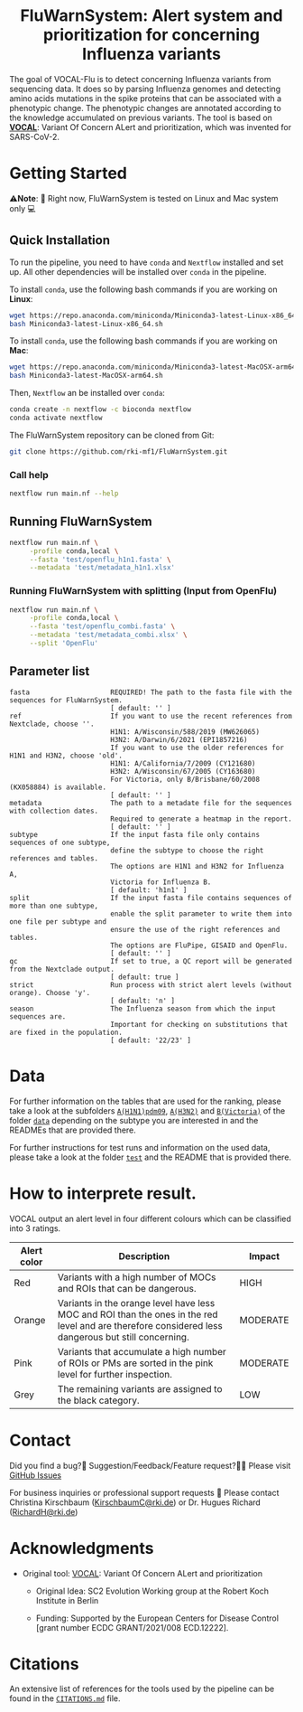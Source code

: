<div id="top"></div>

<div align="center">
<h1 align="center"> FluWarnSystem: Alert system and prioritization for concerning Influenza variants </h1>
</div>
The goal of VOCAL-Flu is to detect concerning Influenza variants from sequencing data.
It does so by parsing Influenza genomes and detecting amino acids mutations in the spike proteins that can be associated with a phenotypic change. The phenotypic changes are annotated according to the knowledge accumulated on previous variants. 
The tool is based on <a href="https://github.com/rki-mf1/vocal"><strong>VOCAL</strong></a>: Variant Of Concern ALert and prioritization, which was invented for SARS-CoV-2.

# Getting Started

⚠️**Note**: 🔌 Right now, FluWarnSystem is tested on Linux and Mac system only 💻 

## Quick Installation

To run the pipeline, you need to have `conda` and `Nextflow` installed and set up.
All other dependencies will be installed over `conda` in the pipeline.

To install `conda`, use the following bash commands if you are working on **Linux**:
```bash
wget https://repo.anaconda.com/miniconda/Miniconda3-latest-Linux-x86_64.sh
bash Miniconda3-latest-Linux-x86_64.sh
```

To install `conda`, use the following bash commands if you are working on **Mac**:
```bash
wget https://repo.anaconda.com/miniconda/Miniconda3-latest-MacOSX-arm64.sh
bash Miniconda3-latest-MacOSX-arm64.sh
```

Then, `Nextflow` an be installed over `conda`:
```bash
conda create -n nextflow -c bioconda nextflow
conda activate nextflow
```

The FluWarnSystem repository can be cloned from Git:
```bash
git clone https://github.com/rki-mf1/FluWarnSystem.git
```

### Call help

```bash
nextflow run main.nf --help
```

## Running FluWarnSystem

```bash
nextflow run main.nf \
     -profile conda,local \
     --fasta 'test/openflu_h1n1.fasta' \
     --metadata 'test/metadata_h1n1.xlsx'
```

### Running FluWarnSystem with splitting (Input from OpenFlu)

```bash
nextflow run main.nf \
     -profile conda,local \
     --fasta 'test/openflu_combi.fasta' \
     --metadata 'test/metadata_combi.xlsx' \
     --split 'OpenFlu'
```

## Parameter list

```
fasta                    REQUIRED! The path to the fasta file with the sequences for FluWarnSystem.
                         [ default: '' ]
ref                      If you want to use the recent references from Nextclade, choose ''.
                         H1N1: A/Wisconsin/588/2019 (MW626065)
                         H3N2: A/Darwin/6/2021 (EPI1857216)
                         If you want to use the older references for H1N1 and H3N2, choose 'old'.
                         H1N1: A/California/7/2009 (CY121680)
                         H3N2: A/Wisconsin/67/2005 (CY163680)
                         For Victoria, only B/Brisbane/60/2008 (KX058884) is available.
                         [ default: '' ]
metadata                 The path to a metadate file for the sequences with collection dates.
                         Required to generate a heatmap in the report.
                         [ default: '' ]
subtype                  If the input fasta file only contains sequences of one subtype, 
                         define the subtype to choose the right references and tables.
                         The options are H1N1 and H3N2 for Influenza A,
                         Victoria for Influenza B.
                         [ default: 'h1n1' ]
split                    If the input fasta file contains sequences of more than one subtype, 
                         enable the split parameter to write them into one file per subtype and 
                         ensure the use of the right references and tables.
                         The options are FluPipe, GISAID and OpenFlu.
                         [ default: '' ]
qc                       If set to true, a QC report will be generated from the Nextclade output.
                         [ default: true ]
strict                   Run process with strict alert levels (without orange). Choose 'y'.
                         [ default: 'n' ]
season                   The Influenza season from which the input sequences are.
                         Important for checking on substitutions that are fixed in the population.
                         [ default: '22/23' ]
```


# Data

For further information on the tables that are used for the ranking, please take a look at the subfolders [`A(H1N1)pdm09`](data/A(H1N1)pdm09/), [`A(H3N2)`](data/A(H3N2)/) and [`B(Victoria)`](data/B(Victoria)/) of the folder [`data`](data/) depending on the subtype you are interested in and the READMEs that are provided there.

For further instructions for test runs and information on the used data, please take a look at the folder [`test`](test/) and the README that is provided there.


# How to interprete result.

VOCAL output an alert level in four different colours which can be classified into 3 ratings.

| Alert color | Description |      Impact | 
| ----------- | ----------- | ----------- |
| Red | Variants with a high number of MOCs and ROIs that can be dangerous.     | HIGH |
| Orange | Variants in the orange level have less MOC and ROI than the ones in the red level and are therefore considered less dangerous but still concerning.   | MODERATE |
| Pink | Variants that accumulate a high number of ROIs or PMs are sorted in the pink level for further inspection.   | MODERATE |
| Grey | The remaining variants are assigned to the black category.             | LOW |


# Contact

Did you find a bug?🐛 Suggestion/Feedback/Feature request?👨‍💻
Please visit [GitHub Issues](https://github.com/rki-mf1/FluWarnSystem/issues)

For business inquiries or professional support requests 🍺
Please contact Christina Kirschbaum (<KirschbaumC@rki.de>) or Dr. Hugues Richard (<RichardH@rki.de>)


# Acknowledgments

* Original tool: [VOCAL](https://github.com/rki-mf1/vocal): Variant Of Concern ALert and prioritization 

    * Original Idea: SC2 Evolution Working group at the Robert Koch Institute in Berlin

    * Funding: Supported by the European Centers for Disease Control [grant number ECDC GRANT/2021/008 ECD.12222].


# Citations

An extensive list of references for the tools used by the pipeline can be found in the [`CITATIONS.md`](CITATIONS.md) file.
